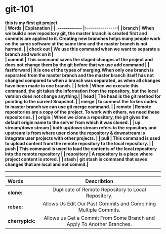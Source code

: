 # git-101
<b>this is my first git project<b></br>
  | Words |  Explanation |
  | :------------ |:---------------:|
| <b>branch | When we build a new repository git, the master branch is created first and commits are applied to it. Creating new branches helps many people work on the same software at the same time and the master branch is not harmed. | 
| check out | We use this command when we want to separate a branch and work on it |  
| commit | This command saves the staged changes of the project and does not change them by the git before that we use add command | 
| fastforward | It is one of the types of merging.When only one branch is separated from the master branch and the master branch itself has not changed compared to when a branch was separated, as when all changes have been made to one branch. |
| fetch | When we execute this command, the git takes the information from the repository, but the local version does not change anything.|
| head | The head is the git method for pointing to the current Snapshot. |
| merge | to connect the forkes codes to master branch we can use git merge command. |
| remote | Remote repositories are a copy of the project. To work with others, ‌we need these repositories. | 
| origin | When we clone a repository, the git gives the default origin name to the server from which it was cloned. |
| up stream/down stream | both up/down stream refers to the repository and upstream is from where user clone the repository & downstream is integrate user projects with other projects. |
| pull | This command is used to upload content from the remote repository to the local repository. |
| push | This command is used to load the contents of the local repository into the remote repository |
| repository | A repository is a place where project content is stored. |
| stash | git stash is command that saves changes that are local and not commit.| 



***
| Words |  Describtion |
| :------------ |:---------------:|
|**clone:**| Duplicate of Remote Repository to Local Repository.|
|**rebae:**| Allows Us Edit Our Past Commits and Combining Multiple Commits.|
|**cherrypick:**| Allows us Get a Commit From Some Branch and Apply To Another Branches.|